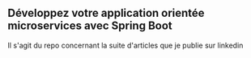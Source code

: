 ## Développez votre application orientée microservices avec Spring Boot

Il s'agit du repo concernant la suite d'articles que je publie sur linkedin